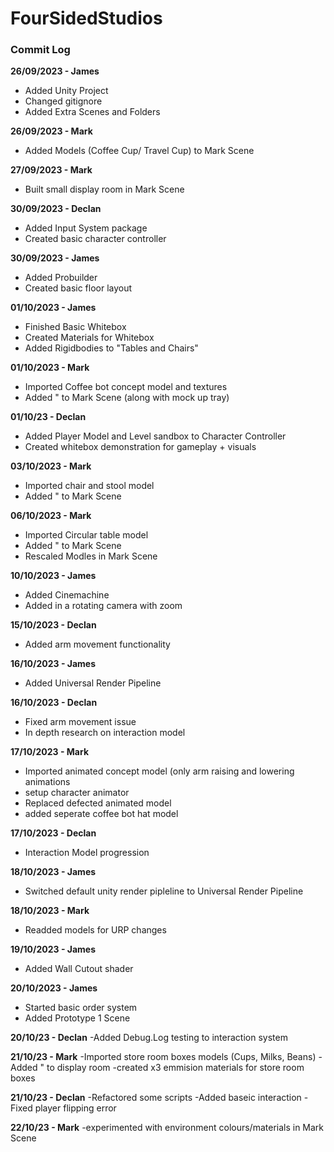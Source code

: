 # FourSidedStudios

### Commit Log

**26/09/2023 - James**
- Added Unity Project
- Changed gitignore
- Added Extra Scenes and Folders

**26/09/2023 - Mark**
- Added Models (Coffee Cup/ Travel Cup) to Mark Scene

**27/09/2023 - Mark**
- Built small display room in Mark Scene

**30/09/2023 - Declan**
- Added Input System package
- Created basic character controller

**30/09/2023 - James**
- Added Probuilder
- Created basic floor layout

**01/10/2023 - James**
- Finished Basic Whitebox
- Created Materials for Whitebox
- Added Rigidbodies to "Tables and Chairs"

**01/10/2023 - Mark**
- Imported Coffee bot concept model and textures
- Added " to Mark Scene (along with mock up tray)

**01/10/23 - Declan**
- Added Player Model and Level sandbox to Character Controller
- Created whitebox demonstration for gameplay + visuals


**03/10/2023 - Mark**
- Imported chair and stool model
- Added " to Mark Scene

**06/10/2023 - Mark**
- Imported Circular table model
- Added " to Mark Scene
- Rescaled Modles in Mark Scene

**10/10/2023 - James**
- Added Cinemachine
- Added in a rotating camera with zoom

**15/10/2023 - Declan**
- Added arm movement functionality

**16/10/2023 - James**
- Added Universal Render Pipeline

**16/10/2023 - Declan**
- Fixed arm movement issue
- In depth research on interaction model


**17/10/2023 - Mark**
- Imported animated concept model (only arm raising and lowering animations
- setup character animator
- Replaced defected animated model
- added seperate coffee bot hat model

**17/10/2023 - Declan**
- Interaction Model progression

**18/10/2023 - James**
- Switched default unity render pipleline to Universal Render Pipeline

**18/10/2023 - Mark**
- Readded models for URP changes

**19/10/2023 - James**
- Added Wall Cutout shader


**20/10/2023 - James**
- Started basic order system
- Added Prototype 1 Scene

**20/10/23 - Declan**
-Added Debug.Log testing to interaction system

**21/10/23 - Mark**
-Imported store room boxes models (Cups, Milks, Beans)
-Added " to display room
-created x3 emmision materials for store room boxes

**21/10/23 - Declan**
-Refactored some scripts
-Added baseic interaction
-Fixed player flipping error

**22/10/23 - Mark**
-experimented with environment colours/materials in Mark Scene